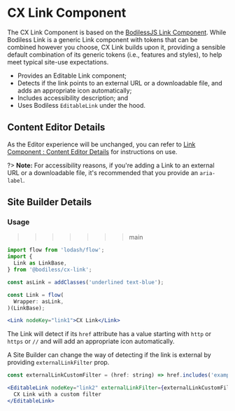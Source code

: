 # CX Link Component

The CX Link Component is based on the [BodilessJS Link Component](../../Components/Link/). While
Bodiless Link is a generic Link component with tokens that can be combined however you choose, CX
Link builds upon it, providing a sensible default combination of its generic tokens (i.e., features
and styles), to help meet typical site-use expectations.

- Provides an Editable Link component;
- Detects if the link points to an external URL or a downloadable file, and adds an appropriate icon
  automatically;
- Includes accessibility description; and
- Uses Bodiless `EditableLink` under the hood.

## Content Editor Details

As the Editor experience will be unchanged, you can refer to [Link Component : Content Editor
Details](/Components/Link/#content-editor-details) for instructions on use.

?> **Note:** For accessibility reasons, if you're adding a Link to an external URL or a downloadable
file, it's recommended that you provide an `aria-label`.

## Site Builder Details

### Usage

>>>>>>> main
```jsx
import flow from 'lodash/flow';
import {
  Link as LinkBase,
} from '@bodiless/cx-link';

const asLink = addClasses('underlined text-blue');

const Link = flow(
  Wrapper: asLink,
)(LinkBase);

<Link nodeKey="link1">CX Link</Link>
```

The Link will detect if its `href` attribute has a value starting with `http` or `https` or `//` and
will add an appropriate icon automatically.

A Site Builder can change the way of detecting if the link is external by providing
`externalLinkFilter` prop.

```jsx
const externalLinkCustomFilter = (href: string) => href.includes('example');

<EditableLink nodeKey="link2" externalLinkFilter={externalLinkCustomFilter}>
  CX Link with a custom filter
</EditableLink>
```
